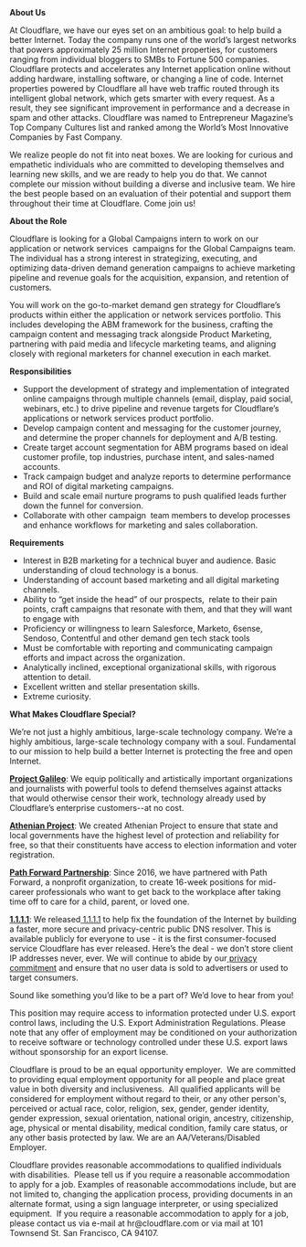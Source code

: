 <div class="content-intro">
	<div><strong>About Us</strong></div>
	<div>
		<p><span style="font-weight: 400;">At Cloudflare, we have our eyes set on an ambitious goal: to help build a better Internet. Today the company runs one of the world’s largest networks that powers approximately 25 million Internet properties, for customers ranging from individual bloggers to SMBs to Fortune 500 companies. Cloudflare protects and accelerates any Internet application online without adding hardware, installing software, or changing a line of code. Internet properties powered by Cloudflare all have web traffic routed through its intelligent global network, which gets smarter with every request. As a result, they see significant improvement in performance and a decrease in spam and other attacks. Cloudflare was named to Entrepreneur Magazine’s Top Company Cultures list and ranked among the World’s Most Innovative Companies by Fast Company.</span><span style="font-weight: 400;">&nbsp;</span></p>
		<p><span style="font-weight: 400;">We realize people do not fit into neat boxes. We are looking for curious and empathetic individuals who are committed to developing themselves and learning new skills, and we are ready to help you do that. We cannot complete our mission without building a diverse and inclusive team. We hire the best people based on an evaluation of their potential and support them throughout their time at Cloudflare. Come join us!&nbsp;</span></p>
	</div>
</div>
<p><strong>About the Role</strong></p>
<p><span style="font-weight: 400;">Cloudflare is looking for a Global Campaigns intern to work on our application or network services&nbsp; campaigns for the Global Campaigns team. The individual has a strong interest in strategizing, executing, and optimizing data-driven demand generation campaigns to achieve marketing pipeline and revenue goals for the acquisition, expansion, and retention of customers.&nbsp;</span></p>
<p><span style="font-weight: 400;">You will work on the go-to-market demand gen strategy for Cloudflare’s products within either the application or network services portfolio. This includes developing the ABM framework for the business, crafting the campaign content and messaging track alongside Product Marketing, partnering with paid media and lifecycle marketing teams, and aligning closely with regional marketers for channel execution in each market.</span></p>
<p><strong>Responsibilities</strong></p>
<ul>
	<li style="font-weight: 400;"><span style="font-weight: 400;">Support the development of strategy and implementation of integrated online campaigns through multiple channels (email, display, paid social, webinars, etc.) to drive pipeline and revenue targets for Cloudflare’s applications or network services product portfolio.</span></li>
	<li style="font-weight: 400;"><span style="font-weight: 400;">Develop campaign content and messaging for the customer journey, and determine the proper channels for deployment and A/B testing.</span></li>
	<li style="font-weight: 400;"><span style="font-weight: 400;">Create target account segmentation for ABM programs based on ideal customer profile, top industries, purchase intent, and sales-named accounts.&nbsp;</span></li>
	<li style="font-weight: 400;"><span style="font-weight: 400;">Track campaign budget and analyze reports to determine performance and ROI of digital marketing campaigns.</span></li>
	<li style="font-weight: 400;"><span style="font-weight: 400;">Build and scale email nurture programs to push qualified leads further down the funnel for conversion.</span></li>
	<li style="font-weight: 400;"><span style="font-weight: 400;">Collaborate with other campaign&nbsp; team members to develop processes and enhance workflows for marketing and sales collaboration.&nbsp;</span></li>
</ul>
<p><strong>Requirements</strong></p>
<ul>
	<li style="font-weight: 400;"><span style="font-weight: 400;">Interest in B2B marketing for a technical buyer and audience. Basic understanding of cloud technology is a bonus.</span></li>
	<li style="font-weight: 400;"><span style="font-weight: 400;">Understanding of account based marketing and all digital marketing channels.</span></li>
	<li style="font-weight: 400;"><span style="font-weight: 400;">Ability to “get inside the head” of our prospects,&nbsp; relate to their pain points, craft campaigns that resonate with them, and that they will want to engage with&nbsp;</span></li>
	<li style="font-weight: 400;"><span style="font-weight: 400;">Proficiency or willingness to learn Salesforce, Marketo, 6sense, Sendoso, Contentful and other demand gen tech stack tools</span></li>
	<li style="font-weight: 400;"><span style="font-weight: 400;">Must be comfortable with reporting and communicating campaign efforts and impact across the organization.</span></li>
	<li style="font-weight: 400;"><span style="font-weight: 400;">Analytically inclined, exceptional organizational skills, with rigorous attention to detail.</span></li>
	<li style="font-weight: 400;"><span style="font-weight: 400;">Excellent written and stellar presentation skills.</span></li>
	<li style="font-weight: 400;"><span style="font-weight: 400;">Extreme curiosity.</span></li>
</ul>
<div class="content-conclusion">
	<p><strong>What Makes Cloudflare Special?</strong></p>
	<p><span style="font-weight: 400;">We’re not just a highly ambitious, large-scale technology company. We’re a highly ambitious, large-scale technology company with a soul. Fundamental to our mission to help build a better Internet is protecting the free and open Internet.</span></p>
	<p><a href="https://blog.cloudflare.com/protecting-free-expression-online/"><strong>Project Galileo</strong></a><span style="font-weight: 400;">: We equip politically and artistically important organizations and journalists with powerful tools to defend themselves against attacks that would otherwise censor their work, technology already used by Cloudflare’s enterprise customers--at no cost.</span></p>
	<p><strong><a href="https://www.cloudflare.com/athenian/">Athenian Project</a></strong><span style="font-weight: 400;">: We created Athenian Project to ensure that state and local governments have the highest level of protection and reliability for free, so that their constituents have access to election information and voter registration.</span></p>
	<p><a href="https://blog.cloudflare.com/tag/path-forward/"><strong>Path Forward Partnership</strong></a><span style="font-weight: 400;">: Since 2016, we have partnered with Path Forward, a nonprofit organization, to create 16-week positions for mid-career professionals who want to get back to the workplace after taking time off to care for a child, parent, or loved one.</span></p>
	<p><a href="https://1.1.1.1/"><strong>1.1.1.1</strong></a><span style="font-weight: 400;">: We released</span><a href="https://1.1.1.1/"> <span style="font-weight: 400;">1.1.1.1</span></a><span style="font-weight: 400;"> to help fix the foundation of the Internet by building a faster, more secure and privacy-centric public DNS resolver. This is available publicly for everyone to use - it is the first consumer-focused service Cloudflare has ever released. Here’s the deal - we don’t store client IP addresses never, ever. We will continue to abide by our</span><a href="https://developers.cloudflare.com/1.1.1.1/privacy/public-dns-resolver"> privacy commitment</a><span style="font-weight: 400;"> and ensure that no user data is sold to advertisers or used to target consumers.</span></p>
	<p><span style="font-weight: 400;">Sound like something you’d like to be a part of? We’d love to hear from you!</span></p>
	<p><span style="font-weight: 400;">This position may require access to information protected under U.S. export control laws, including the U.S. Export Administration Regulations. Please note that any offer of employment may be conditioned on your authorization to receive software or technology controlled under these U.S. export laws without sponsorship for an export license.</span></p>
	<p><span style="font-weight: 400;">Cloudflare is proud to be an equal opportunity employer. &nbsp;We are committed to providing equal employment opportunity for all people and place great value in both diversity and inclusiveness. &nbsp;All qualified applicants will be considered for employment without regard to their, or any other person's, perceived or actual</span> <span style="font-weight: 400;">race, color, religion, sex, gender, gender identity, gender expression, sexual orientation, national origin, ancestry, citizenship, age, physical or mental disability, medical condition, family care status, or any other basis protected by law. </span><span style="font-weight: 400;">We are an AA/Veterans/Disabled Employer.</span></p>
	<p><span style="font-weight: 400;">Cloudflare provides reasonable accommodations to qualified individuals with disabilities. &nbsp;Please tell us if you require a reasonable accommodation to apply for a job. Examples of reasonable accommodations include, but are not limited to, changing the application process, providing documents in an alternate format, using a sign language interpreter, or using specialized equipment. &nbsp;If you require a reasonable accommodation to apply for a job, please contact us via e-mail at </span><span style="font-weight: 400;">hr@cloudflare.com</span><span style="font-weight: 400;"> or via mail at 101 Townsend St. San Francisco, CA 94107.</span></p>
</div>